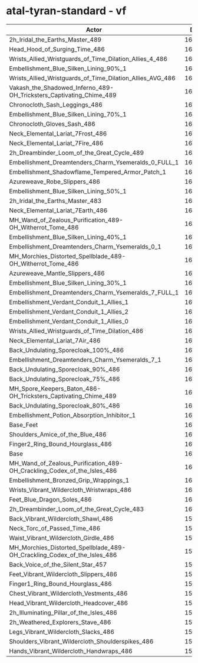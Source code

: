 # atal-tyran-standard - vf
| Actor | DPS | Increase |
|---|:---:|:---:|
|2h_Iridal_the_Earths_Master_489|163106|1.82%|
|Head_Hood_of_Surging_Time_486|162834|1.65%|
|Wrists_Allied_Wristguards_of_Time_Dilation_Allies_4_486|162464|1.42%|
|Embellishment_Blue_Silken_Lining_90%_1|162256|1.29%|
|Wrists_Allied_Wristguards_of_Time_Dilation_Allies_AVG_486|162165|1.24%|
|Vakash_the_Shadowed_Inferno_489-OH_Tricksters_Captivating_Chime_489|161984|1.12%|
|Chronocloth_Sash_Leggings_486|161947|1.10%|
|Embellishment_Blue_Silken_Lining_70%_1|161830|1.03%|
|Chronocloth_Gloves_Sash_486|161770|0.99%|
|Neck_Elemental_Lariat_7Frost_486|161520|0.83%|
|Neck_Elemental_Lariat_7Fire_486|161506|0.82%|
|2h_Dreambinder_Loom_of_the_Great_Cycle_489|161457|0.79%|
|Embellishment_Dreamtenders_Charm_Ysemeralds_0_FULL_1|161390|0.75%|
|Embellishment_Shadowflame_Tempered_Armor_Patch_1|161348|0.73%|
|Azureweave_Robe_Slippers_486|161336|0.72%|
|Embellishment_Blue_Silken_Lining_50%_1|161318|0.71%|
|2h_Iridal_the_Earths_Master_483|161309|0.70%|
|Neck_Elemental_Lariat_7Earth_486|161206|0.64%|
|MH_Wand_of_Zealous_Purification_489-OH_Witherrot_Tome_486|161191|0.63%|
|Embellishment_Blue_Silken_Lining_40%_1|161128|0.59%|
|Embellishment_Dreamtenders_Charm_Ysemeralds_0_1|161088|0.56%|
|MH_Morchies_Distorted_Spellblade_489-OH_Witherrot_Tome_486|161013|0.52%|
|Azureweave_Mantle_Slippers_486|160959|0.48%|
|Embellishment_Blue_Silken_Lining_30%_1|160938|0.47%|
|Embellishment_Dreamtenders_Charm_Ysemeralds_7_FULL_1|160932|0.47%|
|Embellishment_Verdant_Conduit_1_Allies_1|160932|0.47%|
|Embellishment_Verdant_Conduit_1_Allies_2|160931|0.47%|
|Embellishment_Verdant_Conduit_1_Allies_0|160922|0.46%|
|Wrists_Allied_Wristguards_of_Time_Dilation_486|160846|0.41%|
|Neck_Elemental_Lariat_7Air_486|160834|0.40%|
|Back_Undulating_Sporecloak_100%_486|160650|0.29%|
|Embellishment_Dreamtenders_Charm_Ysemeralds_7_1|160609|0.26%|
|Back_Undulating_Sporecloak_90%_486|160574|0.24%|
|Back_Undulating_Sporecloak_75%_486|160476|0.18%|
|MH_Spore_Keepers_Baton_486-OH_Tricksters_Captivating_Chime_489|160467|0.18%|
|Back_Undulating_Sporecloak_80%_486|160434|0.15%|
|Embellishment_Potion_Absorption_Inhibitor_1|160394|0.13%|
|Base_Feet|160294|0.07%|
|Shoulders_Amice_of_the_Blue_486|160266|0.05%|
|Finger2_Ring_Bound_Hourglass_486|160241|0.03%|
|Base|160186|0.00%|
|MH_Wand_of_Zealous_Purification_489-OH_Crackling_Codex_of_the_Isles_486|160156|-0.02%|
|Embellishment_Bronzed_Grip_Wrappings_1|160137|-0.03%|
|Wrists_Vibrant_Wildercloth_Wristwraps_486|160101|-0.05%|
|Feet_Blue_Dragon_Soles_486|160013|-0.11%|
|2h_Dreambinder_Loom_of_the_Great_Cycle_483|160003|-0.11%|
|Back_Vibrant_Wildercloth_Shawl_486|159982|-0.13%|
|Neck_Torc_of_Passed_Time_486|159946|-0.15%|
|Waist_Vibrant_Wildercloth_Girdle_486|159909|-0.17%|
|MH_Morchies_Distorted_Spellblade_489-OH_Crackling_Codex_of_the_Isles_486|159898|-0.18%|
|Back_Voice_of_the_Silent_Star_457|159801|-0.24%|
|Feet_Vibrant_Wildercloth_Slippers_486|159730|-0.28%|
|Finger1_Ring_Bound_Hourglass_486|159719|-0.29%|
|Chest_Vibrant_Wildercloth_Vestments_486|159718|-0.29%|
|Head_Vibrant_Wildercloth_Headcover_486|159600|-0.37%|
|2h_Illuminating_Pillar_of_the_Isles_486|159479|-0.44%|
|2h_Weathered_Explorers_Stave_486|159372|-0.51%|
|Legs_Vibrant_Wildercloth_Slacks_486|159365|-0.51%|
|Shoulders_Vibrant_Wildercloth_Shoulderspikes_486|159342|-0.53%|
|Hands_Vibrant_Wildercloth_Handwraps_486|159133|-0.66%|
